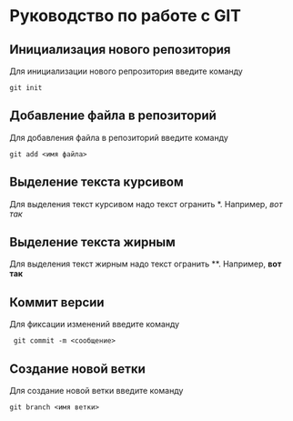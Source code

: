 # Руководство по работе с GIT

## Инициализация нового репозитория

Для инициализации нового репрозитория введите команду
```
git init
```

## Добавление файла в репозиторий

Для добавления файла в репозиторий введите команду
```
git add <имя файла>
```

## Выделение текста курсивом

Для выделения текст курсивом надо текст огранить *. Например, *вот так*

## Выделение текста жирным

Для выделения текст жирным надо текст огранить **. Например, **вот так**


## Коммит версии

Для фиксации изменений введите команду
```
 git commit -m <сообщение>
 ```

## Создание новой ветки

Для создание новой ветки введите команду
```
git branch <имя ветки>
```

